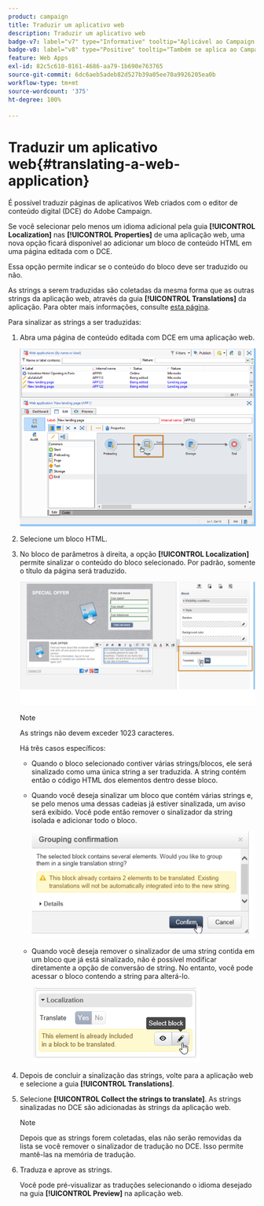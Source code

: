 ```yaml
---
product: campaign
title: Traduzir um aplicativo web
description: Traduzir um aplicativo web
badge-v7: label="v7" type="Informative" tooltip="Aplicável ao Campaign Classic v7"
badge-v8: label="v8" type="Positive" tooltip="Também se aplica ao Campaign v8"
feature: Web Apps
exl-id: 82c5c610-8161-4686-aa79-1b690e763765
source-git-commit: 6dc6aeb5adeb82d527b39a05ee70a9926205ea0b
workflow-type: tm+mt
source-wordcount: '375'
ht-degree: 100%

---
```


# Traduzir um aplicativo web{#translating-a-web-application}



É possível traduzir páginas de aplicativos Web criados com o editor de conteúdo digital (DCE) do Adobe Campaign.

Se você selecionar pelo menos um idioma adicional pela guia **[!UICONTROL Localization]** nas **[!UICONTROL Properties]** de uma aplicação web, uma nova opção ficará disponível ao adicionar um bloco de conteúdo HTML em uma página editada com o DCE.

Essa opção permite indicar se o conteúdo do bloco deve ser traduzido ou não.

As strings a serem traduzidas são coletadas da mesma forma que as outras strings da aplicação web, através da guia **[!UICONTROL Translations]** da aplicação. Para obter mais informações, consulte [esta página](translating-a-web-form.md).

Para sinalizar as strings a ser traduzidas:

1. Abra uma página de conteúdo editada com DCE em uma aplicação web.

   ![](assets/dce_translation_3.png)

1. Selecione um bloco HTML.
1. No bloco de parâmetros à direita, a opção **[!UICONTROL Localization]** permite sinalizar o conteúdo do bloco selecionado. Por padrão, somente o título da página será traduzido.

   ![](assets/dce_translation_1.png)

   >[!NOTE]
   >
   >As strings não devem exceder 1023 caracteres.

   Há três casos específicos:

   * Quando o bloco selecionado contiver várias strings/blocos, ele será sinalizado como uma única string a ser traduzida. A string contém então o código HTML dos elementos dentro desse bloco.
   * Quando você deseja sinalizar um bloco que contém várias strings e, se pelo menos uma dessas cadeias já estiver sinalizada, um aviso será exibido. Você pode então remover o sinalizador da string isolada e adicionar todo o bloco.

     ![](assets/dce_translation_4.png)

   * Quando você deseja remover o sinalizador de uma string contida em um bloco que já está sinalizado, não é possível modificar diretamente a opção de conversão de string. No entanto, você pode acessar o bloco contendo a string para alterá-lo.

     ![](assets/dce_translation_2.png)

1. Depois de concluir a sinalização das strings, volte para a aplicação web e selecione a guia **[!UICONTROL Translations]**.
1. Selecione **[!UICONTROL Collect the strings to translate]**. As strings sinalizadas no DCE são adicionadas às strings da aplicação web.

   >[!NOTE]
   >
   >Depois que as strings forem coletadas, elas não serão removidas da lista se você remover o sinalizador de tradução no DCE. Isso permite mantê-las na memória de tradução.

1. Traduza e aprove as strings.

   Você pode pré-visualizar as traduções selecionando o idioma desejado na guia **[!UICONTROL Preview]** na aplicação web.
